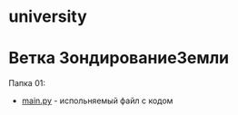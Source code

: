 # university

# Ветка ЗондированиеЗемли
Папка 01:
* [main.py](https://github.com/Vezon-Kardas/university/blob/%D0%97%D0%BE%D0%BD%D0%B4%D0%B8%D1%80%D0%BE%D0%B2%D0%B0%D0%BD%D0%B8%D0%B5_%D0%B7%D0%B5%D0%BC%D0%BB%D0%B8/01/main.py) - испольняемый файл с кодом
